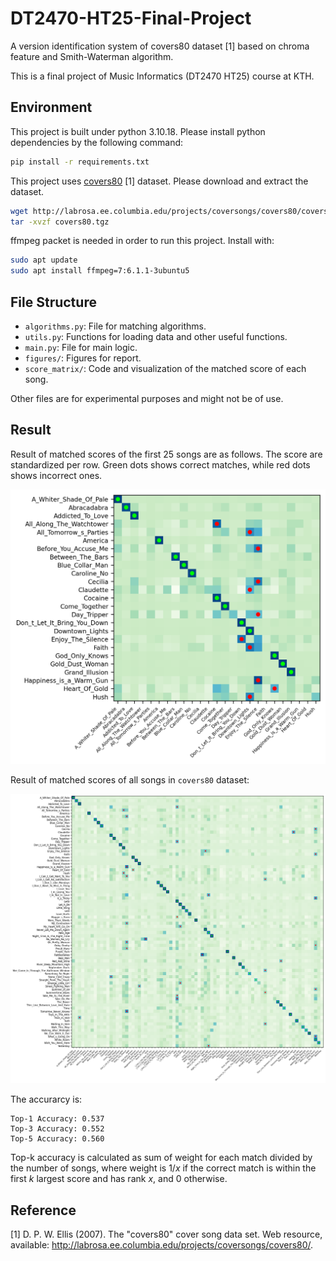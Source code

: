 # DT2470-HT25-Final-Project

A version identification system of covers80 dataset [1] based on chroma feature and Smith-Waterman algorithm.

This is a final project of Music Informatics (DT2470 HT25) course at KTH.

## Environment

This project is built under python 3.10.18.
Please install python dependencies by the following command:

```bash
pip install -r requirements.txt
```

This project uses [covers80](http://labrosa.ee.columbia.edu/projects/coversongs/covers80/) [1] dataset. Please download and extract the dataset.

```bash
wget http://labrosa.ee.columbia.edu/projects/coversongs/covers80/covers80.tgz
tar -xvzf covers80.tgz
```

ffmpeg packet is needed in order to run this project. Install with:

```bash
sudo apt update
sudo apt install ffmpeg=7:6.1.1-3ubuntu5
```

## File Structure

- `algorithms.py`: File for matching algorithms.
- `utils.py`: Functions for loading data and other useful functions.
- `main.py`: File for main logic.
- `figures/`: Figures for report.
- `score_matrix/`: Code and visualization of the matched score of each song.

Other files are for experimental purposes and might not be of use.

## Result

Result of matched scores of the first 25 songs are as follows.
The score are standardized per row.
Green dots shows correct matches, while red dots shows incorrect ones.

![Score matrix for first 25 songs](/score_matrix/score_matrix_25.png)

Result of matched scores of all songs in `covers80` dataset:

![Score matrix for all songs](/score_matrix/score_matrix_80.png)

The accurarcy is:

```
Top-1 Accuracy: 0.537
Top-3 Accuracy: 0.552
Top-5 Accuracy: 0.560
```

Top-k accuracy is calculated as sum of weight for each match divided by the number of songs,
where weight is $1/x$ if the correct match is within the first $k$ largest score and has rank $x$,
and 0 otherwise.


## Reference

[1] D. P. W. Ellis (2007). The "covers80" cover song data set.
    Web resource, available: http://labrosa.ee.columbia.edu/projects/coversongs/covers80/. 
